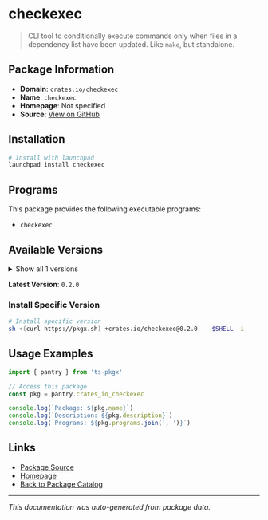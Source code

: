 # checkexec

> CLI tool to conditionally execute commands only when files in a dependency list have been updated. Like `make`, but standalone.

## Package Information

- **Domain**: `crates.io/checkexec`
- **Name**: `checkexec`
- **Homepage**: Not specified
- **Source**: [View on GitHub](https://github.com/pkgxdev/pantry/tree/main/projects/crates.io/checkexec/package.yml)

## Installation

```bash
# Install with launchpad
launchpad install checkexec
```

## Programs

This package provides the following executable programs:

- `checkexec`

## Available Versions

<details>
<summary>Show all 1 versions</summary>

- `0.2.0`

</details>

**Latest Version**: `0.2.0`

### Install Specific Version

```bash
# Install specific version
sh <(curl https://pkgx.sh) +crates.io/checkexec@0.2.0 -- $SHELL -i
```

## Usage Examples

```typescript
import { pantry } from 'ts-pkgx'

// Access this package
const pkg = pantry.crates_io_checkexec

console.log(`Package: ${pkg.name}`)
console.log(`Description: ${pkg.description}`)
console.log(`Programs: ${pkg.programs.join(', ')}`)
```

## Links

- [Package Source](https://github.com/pkgxdev/pantry/tree/main/projects/crates.io/checkexec/package.yml)
- [Homepage](#)
- [Back to Package Catalog](../package-catalog.md)

---

*This documentation was auto-generated from package data.*
